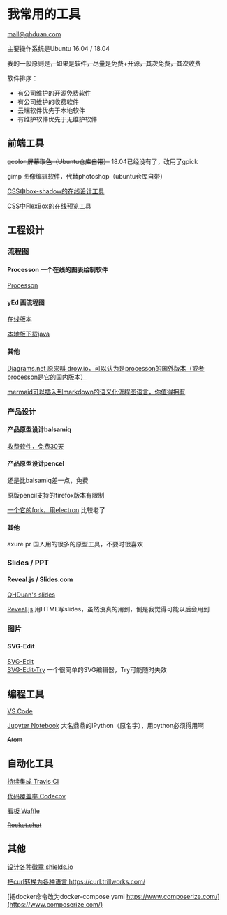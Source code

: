 
# 我常用的工具

mail@qhduan.com

主要操作系统是Ubuntu 16.04 / 18.04

~~我的一般原则是，如果是软件，尽量是免费+开源，其次免费，其次收费~~

软件排序：

- 有公司维护的开源免费软件
- 有公司维护的收费软件
- 云端软件优先于本地软件
- 有维护软件优先于无维护软件

## 前端工具

~~gcolor 屏幕取色（Ubuntu仓库自带）~~ 18.04已经没有了，改用了gpick

gimp 图像编辑软件，代替photoshop（ubuntu仓库自带）

[CSS中box-shadow的在线设计工具](http://www.cssmatic.com/box-shadow)

[CSS中FlexBox的在线预览工具](http://the-echoplex.net/flexyboxes)

## 工程设计

### 流程图

#### Processon 一个在线的图表绘制软件

[Processon](https://www.processon.com/)

#### yEd 画流程图

[在线版本](https://www.yworks.com/yed-live/)

[本地版下载java](https://www.yworks.com/downloads#yEd)

#### 其他

[Diagrams.net 原来叫 drow.io，可以认为是processon的国外版本（或者processon是它的国内版本）](https://app.diagrams.net/)

[mermaid可以插入到markdown的语义化流程图语言，你值得拥有](https://mermaid-js.github.io/mermaid-live-editor/)

### 产品设计

#### 产品原型设计balsamiq

[收费软件，免费30天](https://balsamiq.com/products/mockups/)

#### 产品原型设计pencel

还是比balsamiq差一点，免费

原版pencil支持的firefox版本有限制

[一个它的fork，用electron](https://github.com/evolus/pencil) 比较老了

#### 其他

axure pr 国人用的很多的原型工具，不要时很喜欢

### Slides / PPT

#### Reveal.js / Slides.com

[QHDuan's slides](https://slides.com/qhduan)

[Reveal.js](https://github.com/hakimel/reveal.js) 用HTML写slides，虽然没真的用到，倒是我觉得可能以后会用到

### 图片

#### SVG-Edit

[SVG-Edit](https://github.com/SVG-Edit/svgedit)  
[SVG-Edit-Try](https://svg-edit.github.io/svgedit/releases/svg-edit-2.8.1/svg-editor.html)  一个很简单的SVG编辑器，Try可能随时失效

## 编程工具

[VS Code](https://code.visualstudio.com/)

[Jupyter Notebook](http://jupyter.org/) 大名鼎鼎的IPython（原名字），用python必须得用啊

~~Atom~~

## 自动化工具

[持续集成 Travis CI](https://travis-ci.com/)

[代码覆盖率 Codecov](codecov.io)

[看板 Waffle](waffle.io)

~~[Rocket.chat](https://rocket.chat/)~~

## 其他

[设计各种徽章 shields.io](https://shields.io/)

[把curl转换为各种语言 https://curl.trillworks.com/ ](https://curl.trillworks.com/)

[把docker命令改为docker-compose yaml https://www.composerize.com/](https://www.composerize.com/)
